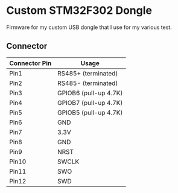 # Custom STM32F302 Dongle
Firmware for my custom USB dongle that I use for my various test.

## Connector

| Connector Pin | Usage |
| --- | --- |
| Pin1 | RS485+ (terminated) |
| Pin2 | RS485- (terminated) |
| Pin3 | GPIOB6 (pull-up 4.7K) |
| Pin4 | GPIOB7 (pull-up 4.7K) |
| Pin5 | GPIOB5 (pull-up 4.7K) |
| Pin6 | GND |
| Pin7 | 3.3V |
| Pin8 | GND |
| Pin9 | NRST |
| Pin10 | SWCLK |
| Pin11 | SWO |
| Pin12 | SWD |